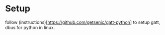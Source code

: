 # Setup

follow (instructions)[https://github.com/getsenic/gatt-python] to setup gatt, dbus for python in linux.
